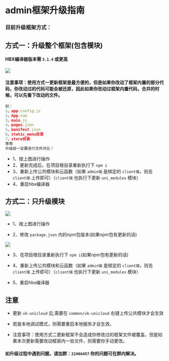 # admin框架升级指南

### 目前升级框架方式：

## 方式一：升级整个框架(包含模块) 

#### HBX编译器版本需 `3.1.4` 或更高

![](https://vkceyugu.cdn.bspapp.com/VKCEYUGU-cf0c5e69-620c-4f3c-84ab-f4619262939f/80fd47c9-686f-4237-ae71-7170008f3102.png)

#### 注意事项：使用方式一更新框架是最方便的，但是如果你改动了框架内置的部分代码，你改动过的代码可能会被还原，因此如果你改动过框架内置代码，合并的时候，可以先看下改动的文件。
```js
如：
1、app.config.js
2、App.vue
3、main.js
4、pages.json
5、manifest.json
6、static_menu目录
7、store目录
等等
升级前一定要进行文件对比！
```
* 1、按上图进行操作
* 2、更新完成后，在项目根目录重新执行下 `npm i`
* 3、重新上传公共模块和云函数（如果 `admin端` 是绑定的 `client端`，则去 `client端` 上传即可）（`client端` 也执行下更新 `uni_modules` 模块）
* 4、重启hbx编译器

## 方式二：只升级模块

![](https://vkceyugu.cdn.bspapp.com/VKCEYUGU-cf0c5e69-620c-4f3c-84ab-f4619262939f/2daf712c-ae06-4f8b-8cc3-767737265361.png)
* 1、按上图进行操作

* 2、修改 `package.json` 内的npm包版本(如果npm包有更新的话)

![](https://vkceyugu.cdn.bspapp.com/VKCEYUGU-cf0c5e69-620c-4f3c-84ab-f4619262939f/14a55ee2-f811-4619-8d53-19d3ec998566.png)

* 3、在项目根目录重新执行下 `npm i`(如果npm包有更新的话)

* 4、重新上传公共模块和云函数（如果 `admin端` 是绑定的 `client端`，则去 `client端` 上传即可）（`client端` 也执行下更新 `uni_modules` 模块）

* 5、重启hbx编译器

## 注意

* 更新 `vk-unicloud` 后,需要在 `common/vk-unicloud` 右键上传公共模块才会生效

* 若是本地调试模式，则需要重启本地服务才会生效。

* 注意事项：使用方式二更新框架不会造成你修改过的框架文件被覆盖，但是如果本次更新需要改动框架内一些文件，则需要你手动更改。

#### 如升级过程中遇到问题，请加群：`22466457` 你的问题可在群内解决。
